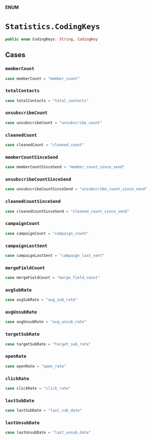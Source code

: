 **ENUM**

# `Statistics.CodingKeys`

```swift
public enum CodingKeys: String, CodingKey
```

## Cases
### `memberCount`

```swift
case memberCount = "member_count"
```

### `totalContacts`

```swift
case totalContacts = "total_contacts"
```

### `unsubscribeCount`

```swift
case unsubscribeCount = "unsubscribe_count"
```

### `cleanedCount`

```swift
case cleanedCount = "cleaned_count"
```

### `memberCountSinceSend`

```swift
case memberCountSinceSend = "member_count_since_send"
```

### `unsubscribeCountSinceSend`

```swift
case unsubscribeCountSinceSend = "unsubscribe_count_since_send"
```

### `cleanedCountSinceSend`

```swift
case cleanedCountSinceSend = "cleaned_count_since_send"
```

### `campaignCount`

```swift
case campaignCount = "campaign_count"
```

### `campaignLastSent`

```swift
case campaignLastSent = "campaign_last_sent"
```

### `mergeFieldCount`

```swift
case mergeFieldCount = "merge_field_count"
```

### `avgSubRate`

```swift
case avgSubRate = "avg_sub_rate"
```

### `avgUnsubRate`

```swift
case avgUnsubRate = "avg_unsub_rate"
```

### `targetSubRate`

```swift
case targetSubRate = "target_sub_rate"
```

### `openRate`

```swift
case openRate = "open_rate"
```

### `clickRate`

```swift
case clickRate = "click_rate"
```

### `lastSubDate`

```swift
case lastSubDate = "last_sub_date"
```

### `lastUnsubDate`

```swift
case lastUnsubDate = "last_unsub_date"
```
